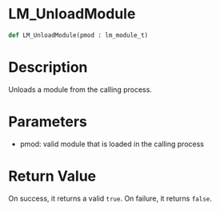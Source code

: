 # LM_UnloadModule

```python
def LM_UnloadModule(pmod : lm_module_t)
```

# Description

Unloads a module from the calling process.

# Parameters

- pmod: valid module that is loaded in the calling process

# Return Value

On success, it returns a valid `true`. On failure, it returns `false`.


